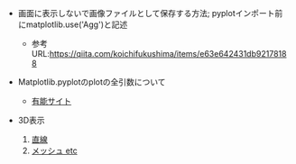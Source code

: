 - 画面に表示しないで画像ファイルとして保存する方法; pyplotインポート前にmatplotlib.use('Agg')と記述
    - 参考URL:https://qiita.com/koichifukushima/items/e63e642431db92178188

- Matplotlib.pyplotのplotの全引数について
    - [有能サイト](http://own-search-and-study.xyz/2016/08/08/matplotlib-pyplotのplotの全引数を使いこなす/)

- 3D表示
    1. [直線](https://algorithm.joho.info/programming/python/matplotlib-line-plot-3d/)
    2. [メッシュ etc](http://d.hatena.ne.jp/white_wheels/20100327/p3)